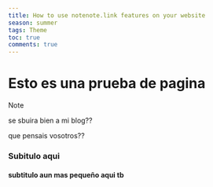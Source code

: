 ```yaml
---
title: How to use notenote.link features on your website
season: summer
tags: Theme
toc: true
comments: true
---
```


# Esto es una prueba de pagina

> [!note] 
> se sbuira bien a mi blog??

que pensais vosotros??

### Subitulo aqui

#### subtitulo aun mas pequeño aqui tb

